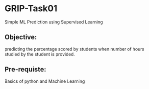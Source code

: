 # GRIP-Task01
Simple ML Prediction using Supervised Learning<br>

## **Objective:**
predicting the percentage scored by students when number of hours studied by the student is provided.

## Pre-requiste: 
Basics of python and Machine Learning

